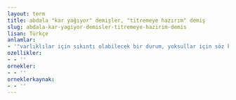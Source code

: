 ```yaml
---
layout: term
title: abdala "kar yağıyor" demişler, "titremeye hazırım" demiş
slug: abdala-kar-yagiyor-demisler-titremeye-hazirim-demis
lisan: Türkçe
anlamlar:
- '"varlıklılar için sıkıntı olabilecek bir durum, yoksullar için söz konusu bile olmaz" anlamında kullanılan bir söz'
ozellikler:
- - ''
ornekler:
- - ''
orneklerkaynak:
- - ''
---
```

